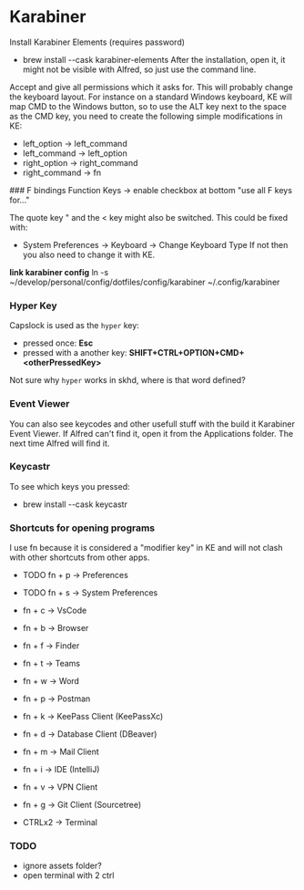 # Karabiner

Install Karabiner Elements (requires password)
  * brew install --cask karabiner-elements
After the installation, open it, it might not be visible with Alfred, so just use the command line.

Accept and give all permissions which it asks for.
This will probably change the keyboard layout. For instance on a standard Windows keyboard, KE will map CMD to the Windows button,
so to use the ALT key next to the space as the CMD key, you need to create the following simple modifications in KE:
  * left_option -> left_command
  * left_command -> left_option
  * right_option -> right_command
  * right_command -> fn

### F bindings
Function Keys -> enable checkbox at bottom "use all F keys for..."

The quote key " and the < key might also be switched. This could be fixed with:
  * System Preferences -> Keyboard -> Change Keyboard Type
If not then you also need to change it with KE.

**link karabiner config**
ln -s ~/develop/personal/config/dotfiles/config/karabiner ~/.config/karabiner

### Hyper Key
Capslock is used as the `hyper` key:
  * pressed once: **Esc**
  * pressed with a another key: **SHIFT+CTRL+OPTION+CMD+ \<otherPressedKey\>**

Not sure why `hyper` works in skhd, where is that word defined?

### Event Viewer
You can also see keycodes and other usefull stuff with the build it Karabiner Event Viewer.
If Alfred can't find it, open it from the Applications folder. The next time Alfred will find it.

### Keycastr
To see which keys you pressed:
  * brew install --cask keycastr

### Shortcuts for opening programs
I use fn because it is considered a "modifier key" in KE and will not clash with other shortcuts from other apps.
  * TODO fn + p -> Preferences
  * TODO fn + s -> System Preferences
  * fn + c -> VsCode
  * fn + b -> Browser
  * fn + f -> Finder
  * fn + t -> Teams
  * fn + w -> Word
  * fn + p -> Postman
  * fn + k -> KeePass Client (KeePassXc)
  * fn + d -> Database Client (DBeaver)
  * fn + m -> Mail Client
  * fn + i -> IDE (IntelliJ)
  * fn + v -> VPN Client
  * fn + g -> Git Client (Sourcetree)

  * CTRLx2 -> Terminal


### TODO
  * ignore assets folder?
  * open terminal with 2 ctrl